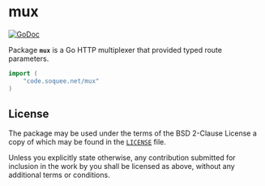 # mux

[![GoDoc](https://godoc.org/code.soquee.net/mux?status.svg)](https://godoc.org/code.soquee.net/mux)

Package **`mux`** is a Go HTTP multiplexer that provided typed route parameters.

```go
import (
	"code.soquee.net/mux"
)
```


## License

The package may be used under the terms of the BSD 2-Clause License a copy of
which may be found in the [`LICENSE`] file.

Unless you explicitly state otherwise, any contribution submitted for inclusion
in the work by you shall be licensed as above, without any additional terms or
conditions.

[`LICENSE`]: ./LICENSE
